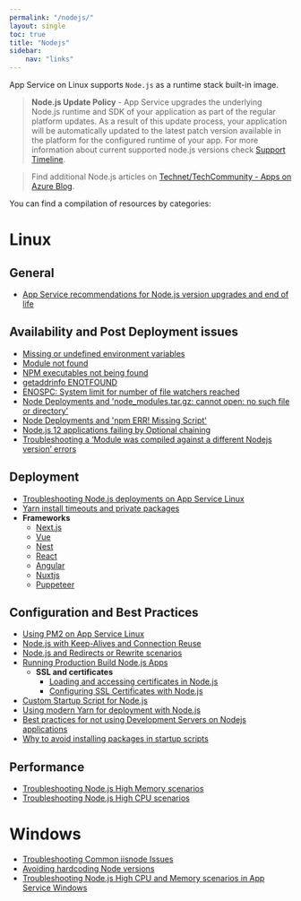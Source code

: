 ```yaml
---
permalink: "/nodejs/"
layout: single
toc: true
title: "Nodejs"
sidebar: 
    nav: "links"
---
```


App Service on Linux supports `Node.js` as a runtime stack built-in image.

>**Node.js Update Policy** - App Service upgrades the underlying Node.js runtime and SDK of your application as part of the regular platform updates. As a result of this update process, your application will be automatically updated to the latest patch version available in the platform for the configured runtime of your app. For more information about current supported node.js versions check [Support Timeline](https://github.com/Azure/app-service-linux-docs/blob/master/Runtime_Support/node_support.md#support-timeline).

> Find additional Node.js articles on [Technet/TechCommunity - Apps on Azure Blog](https://techcommunity.microsoft.com/t5/apps-on-azure-blog/bg-p/AppsonAzureBlog/label-name/Node.js).



You can find a compilation of resources by categories:

# Linux

## General
- [App Service recommendations for Node.js version upgrades and end of life](https://azureossd.github.io/2023/03/29/App-service-recommendations-for-nodejs-version-upgrades-and-end-of-life/index.html)

## Availability and Post Deployment issues
- [Missing or undefined environment variables](https://azureossd.github.io/2022/11/14/Missing-or-undefined-environment-variables-with-Node-on-App-Service-Linux/index.html)
- [Module not found](https://azureossd.github.io/2022/10/25/Module-not-found-with-Node-on-App-Service-Linux/index.html)
- [NPM executables not being found](https://azureossd.github.io/2022/10/24/NPM-Executables-not-being-found-at-startup-on-App-Service-Linux/index.html)
- [getaddrinfo ENOTFOUND](https://azureossd.github.io/2022/09/30/Node-applications-on-App-Service-Linux-and-getaddrinfo-ENOTFOUND/index.html)
- [ENOSPC: System limit for number of file watchers reached](https://azureossd.github.io/2022/09/28/ENOSPC-System-limit-for-number-of-file-watchers-reached/index.html)
- [Node Deployments and 'node_modules.tar.gz: cannot open: no such file or directory'](https://azureossd.github.io/2023/05/15/Node-Deployments-and-node_modules-tar-gz-cannot-open-no-such-file-or-directory/index.html)
- [Node Deployments and 'npm ERR! Missing Script'](https://azureossd.github.io/2023/05/16/Node-Deployments-and-npm-ERR!-Missing-script/index.html)
- [Node.js 12 applications failing by Optional chaining](https://azureossd.github.io/2022/09/06/Nodejs-12-failing-by-Optional-Chaining/index.html)
- [Troubleshooting a ‘Module was compiled against a different Nodejs version’ errors](https://azureossd.github.io/2023/05/31/Troubleshooting-a-Module-was-compiled-against-a-different-Node.js-version-errors/index.html)

## Deployment
- [Troubleshooting Node.js deployments on App Service Linux](https://azureossd.github.io/2023/02/09/troubleshooting-nodejs-deployments-on-appservice-linux/index.html)
- [Yarn install timeouts and private packages](https://azureossd.github.io/2023/03/24/yarn-install-timeouts-and-private-packages/index.html)
- **Frameworks**
  - [Next.js](https://azureossd.github.io/2022/10/18/NextJS-deployment-on-App-Service-Linux/index.html)
  - [Vue](https://azureossd.github.io/2022/02/11/Vue-Deployment-on-App-Service-Linux/index.html)
  - [Nest](https://azureossd.github.io/2022/02/11/Nest-Deployment-on-App-Service-Linux/index.html)
  - [React](https://azureossd.github.io/2022/02/07/React-Deployment-on-App-Service-Linux/index.html)
  - [Angular](https://azureossd.github.io/2022/01/29/Angular-Deployment-on-App-Service-Linux/index.html)
  - [Nuxtjs](https://azureossd.github.io/2022/01/28/Nuxtjs-Deployment-with-Azure-DevOps-Pipelines/index.html)
  - [Puppeteer](https://azureossd.github.io/2023/05/05/Running-Puppeteer-on-Azure-App-Service-Linux/index.html)

## Configuration and Best Practices
- [Using PM2 on App Service Linux](https://azureossd.github.io/2022/02/22/Using-PM2-on-App-Service-Linux/index.html)
- [Node.js with Keep-Alives and Connection Reuse](https://azureossd.github.io/2022/03/10/NodeJS-with-Keep-Alives-and-Connection-Reuse/index.html)
- [Node.js and Redirects or Rewrite scenarios](https://azureossd.github.io/2022/01/16/NodeJS-and-Redirects-or-Rewrites-on-App-Service-Linux/index.html)
- [Running Production Build Node.js Apps](https://azureossd.github.io/2020/04/30/run-production-build-on-app-service-linux/index.html)
  - **SSL and certificates**
    - [Loading and accessing certificates in Node.js](https://azureossd.github.io/2021/02/03/Loading-certificates-using-nodejs/index.html)
    - [Configuring SSL Certificates with Node.js](https://azureossd.github.io/2020/02/11/configuring-ssl-certificates-with-nodejs/index.html)
- [Custom Startup Script for Node.js](https://azureossd.github.io/2020/01/23/custom-startup-for-nodejs-python/index.html)
- [Using modern Yarn for deployment with Node.js](https://azureossd.github.io/2022/08/10/Using-modern-Yarn-for-deployment-with-Node.js-on-Azure-App-Service/index.html)
- [Best practices for not using Development Servers on Nodejs applications](https://azureossd.github.io/2022/10/26/Best-practices-for-not-using-Development-Servers-on-Nodejs-applications-and-App-Service-Linux/index.html)
- [Why to avoid installing packages in startup scripts](https://azureossd.github.io/2022/10/14/Nodejs-on-App-Service-Linux-and-why-to-avoiding-installing-packages-in-startup-scripts/index.html)

## Performance
- [Troubleshooting Node.js High Memory scenarios](https://azureossd.github.io/2021/12/10/Troubleshooting-NodeJS-High-Memory-scenarios-in-App-Service-Linux/index.html)
- [Troubleshooting Node.js High CPU scenarios](https://azureossd.github.io/2021/12/09/Troubleshooting-NodeJS-High-CPU-scenarios-in-App-Service-Linux/index.html)


# Windows
- [Troubleshooting Common iisnode Issues](https://azureossd.github.io/2022/10/17/troubleshooting-common-iisnode-issues/index.html)
- [Avoiding hardcoding Node versions](https://azureossd.github.io/2022/06/24/Avoiding-hardcoding-Node-versions-on-App-Service-Windows/index.html)
- [Troubleshooting Node.js High CPU and Memory scenarios in App Service Windows](https://azureossd.github.io/2021/12/14/Troubleshooting-NodeJS-High-CPU-and-Memory-scenarios-in-App-Service-Windows/index.html)